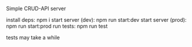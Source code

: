 Simple CRUD-API server

install deps: npm i
start server (dev): npm run start:dev
start server (prod): npm run start:prod
run tests: npm run test

tests may take a while
